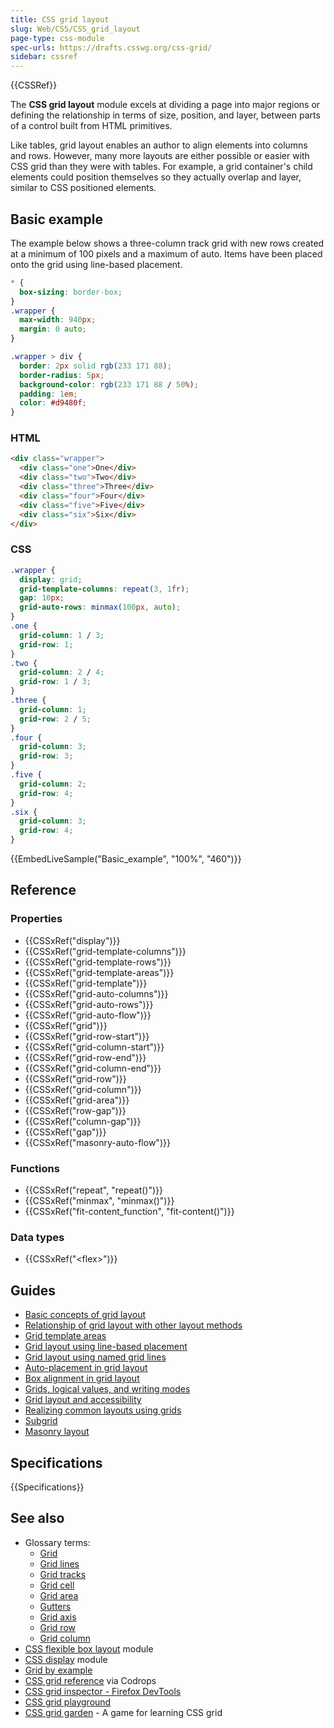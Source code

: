 ```yaml
---
title: CSS grid layout
slug: Web/CSS/CSS_grid_layout
page-type: css-module
spec-urls: https://drafts.csswg.org/css-grid/
sidebar: cssref
---
```


{{CSSRef}}

The **CSS grid layout** module excels at dividing a page into major regions or defining the relationship in terms of size, position, and layer, between parts of a control built from HTML primitives.

Like tables, grid layout enables an author to align elements into columns and rows. However, many more layouts are either possible or easier with CSS grid than they were with tables. For example, a grid container's child elements could position themselves so they actually overlap and layer, similar to CSS positioned elements.

## Basic example

The example below shows a three-column track grid with new rows created at a minimum of 100 pixels and a maximum of auto. Items have been placed onto the grid using line-based placement.

```css hidden
* {
  box-sizing: border-box;
}
.wrapper {
  max-width: 940px;
  margin: 0 auto;
}

.wrapper > div {
  border: 2px solid rgb(233 171 88);
  border-radius: 5px;
  background-color: rgb(233 171 88 / 50%);
  padding: 1em;
  color: #d9480f;
}
```

### HTML

```html
<div class="wrapper">
  <div class="one">One</div>
  <div class="two">Two</div>
  <div class="three">Three</div>
  <div class="four">Four</div>
  <div class="five">Five</div>
  <div class="six">Six</div>
</div>
```

### CSS

```css
.wrapper {
  display: grid;
  grid-template-columns: repeat(3, 1fr);
  gap: 10px;
  grid-auto-rows: minmax(100px, auto);
}
.one {
  grid-column: 1 / 3;
  grid-row: 1;
}
.two {
  grid-column: 2 / 4;
  grid-row: 1 / 3;
}
.three {
  grid-column: 1;
  grid-row: 2 / 5;
}
.four {
  grid-column: 3;
  grid-row: 3;
}
.five {
  grid-column: 2;
  grid-row: 4;
}
.six {
  grid-column: 3;
  grid-row: 4;
}
```

{{EmbedLiveSample("Basic_example", "100%", "460")}}

## Reference

### Properties

- {{CSSxRef("display")}}
- {{CSSxRef("grid-template-columns")}}
- {{CSSxRef("grid-template-rows")}}
- {{CSSxRef("grid-template-areas")}}
- {{CSSxRef("grid-template")}}
- {{CSSxRef("grid-auto-columns")}}
- {{CSSxRef("grid-auto-rows")}}
- {{CSSxRef("grid-auto-flow")}}
- {{CSSxRef("grid")}}
- {{CSSxRef("grid-row-start")}}
- {{CSSxRef("grid-column-start")}}
- {{CSSxRef("grid-row-end")}}
- {{CSSxRef("grid-column-end")}}
- {{CSSxRef("grid-row")}}
- {{CSSxRef("grid-column")}}
- {{CSSxRef("grid-area")}}
- {{CSSxRef("row-gap")}}
- {{CSSxRef("column-gap")}}
- {{CSSxRef("gap")}}
- {{CSSxRef("masonry-auto-flow")}}

### Functions

- {{CSSxRef("repeat", "repeat()")}}
- {{CSSxRef("minmax", "minmax()")}}
- {{CSSxRef("fit-content_function", "fit-content()")}}

### Data types

- {{CSSxRef("&lt;flex&gt;")}}

## Guides

- [Basic concepts of grid layout](/en-US/docs/Web/CSS/CSS_grid_layout/Basic_concepts_of_grid_layout)
- [Relationship of grid layout with other layout methods](/en-US/docs/Web/CSS/CSS_grid_layout/Relationship_of_grid_layout_with_other_layout_methods)
- [Grid template areas](/en-US/docs/Web/CSS/CSS_grid_layout/Grid_template_areas)
- [Grid layout using line-based placement](/en-US/docs/Web/CSS/CSS_grid_layout/Grid_layout_using_line-based_placement)
- [Grid layout using named grid lines](/en-US/docs/Web/CSS/CSS_grid_layout/Grid_layout_using_named_grid_lines)
- [Auto-placement in grid layout](/en-US/docs/Web/CSS/CSS_grid_layout/Auto-placement_in_grid_layout)
- [Box alignment in grid layout](/en-US/docs/Web/CSS/CSS_grid_layout/Box_alignment_in_grid_layout)
- [Grids, logical values, and writing modes](/en-US/docs/Web/CSS/CSS_grid_layout/Grids_logical_values_and_writing_modes)
- [Grid layout and accessibility](/en-US/docs/Web/CSS/CSS_grid_layout/Grid_layout_and_accessibility)
- [Realizing common layouts using grids](/en-US/docs/Web/CSS/CSS_grid_layout/Realizing_common_layouts_using_grids)
- [Subgrid](/en-US/docs/Web/CSS/CSS_grid_layout/Subgrid)
- [Masonry layout](/en-US/docs/Web/CSS/CSS_grid_layout/Masonry_layout)

## Specifications

{{Specifications}}

## See also

- Glossary terms:
  - [Grid](/en-US/docs/Glossary/Grid)
  - [Grid lines](/en-US/docs/Glossary/Grid_Lines)
  - [Grid tracks](/en-US/docs/Glossary/Grid_Tracks)
  - [Grid cell](/en-US/docs/Glossary/Grid_Cell)
  - [Grid area](/en-US/docs/Glossary/Grid_Areas)
  - [Gutters](/en-US/docs/Glossary/Gutters)
  - [Grid axis](/en-US/docs/Glossary/Grid_Axis)
  - [Grid row](/en-US/docs/Glossary/Grid_Row)
  - [Grid column](/en-US/docs/Glossary/Grid_Column)
- [CSS flexible box layout](/en-US/docs/Web/CSS/CSS_flexible_box_layout) module
- [CSS display](/en-US/docs/Web/CSS/CSS_display) module
- [Grid by example](https://gridbyexample.com/)
- [CSS grid reference](https://tympanus.net/codrops/css_reference/grid/) via Codrops
- [CSS grid inspector - Firefox DevTools](https://firefox-source-docs.mozilla.org/devtools-user/page_inspector/how_to/examine_grid_layouts/index.html)
- [CSS grid playground](https://mozilladevelopers.github.io/playground/css-grid/)
- [CSS grid garden](https://cssgridgarden.com) - A game for learning CSS grid
